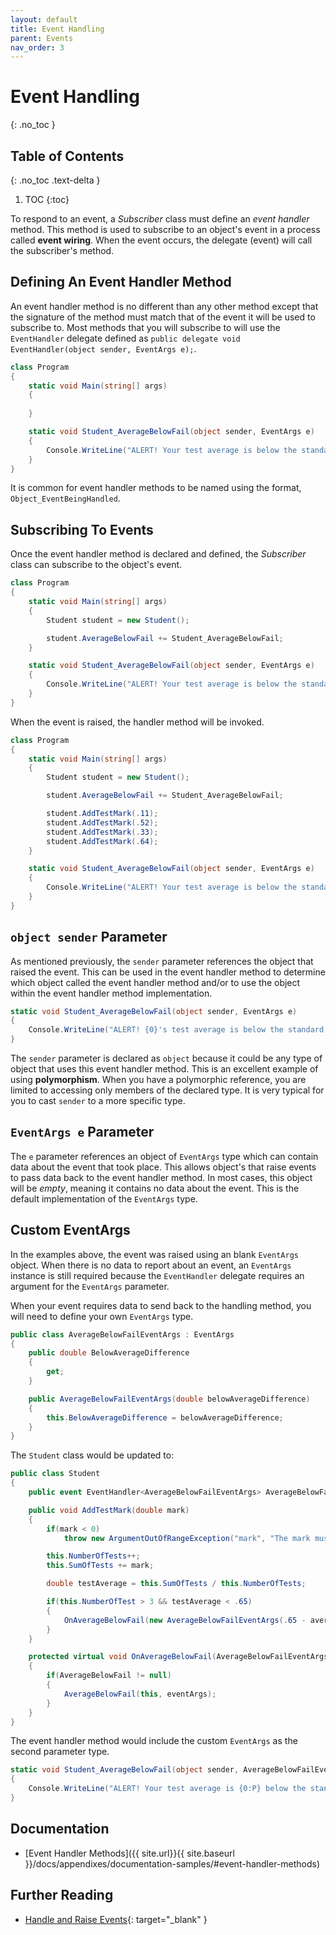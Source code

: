 ```yaml
---
layout: default
title: Event Handling
parent: Events
nav_order: 3
---
```


# Event Handling
{: .no_toc }

## Table of Contents
{: .no_toc .text-delta }

1. TOC
{:toc}

To respond to an event, a _Subscriber_ class must define an _event handler_ method. This method is used to subscribe to an object's event in a process called **event wiring**. When the event occurs, the delegate (event) will call the subscriber's method.

## Defining An Event Handler Method

An event handler method is no different than any other method except that the signature of the method must match that of the event it will be used to subscribe to. Most methods that you will subscribe to will use the `EventHandler` delegate defined as `public delegate void EventHandler(object sender, EventArgs e);`.

```csharp
class Program
{
    static void Main(string[] args)
    {
        
    }

    static void Student_AverageBelowFail(object sender, EventArgs e)
    {
        Console.WriteLine("ALERT! Your test average is below the standard.");
    }
}
```

It is common for event handler methods to be named using the format, `Object_EventBeingHandled`.

## Subscribing To Events

Once the event handler method is declared and defined, the _Subscriber_ class can subscribe to the object's event.

```csharp
class Program
{
    static void Main(string[] args)
    {
        Student student = new Student();

        student.AverageBelowFail += Student_AverageBelowFail;
    }

    static void Student_AverageBelowFail(object sender, EventArgs e)
    {
        Console.WriteLine("ALERT! Your test average is below the standard.");
    }
}
```

When the event is raised, the handler method will be invoked.

```csharp
class Program
{
    static void Main(string[] args)
    {
        Student student = new Student();

        student.AverageBelowFail += Student_AverageBelowFail;

        student.AddTestMark(.11);
        student.AddTestMark(.52);
        student.AddTestMark(.33);
        student.AddTestMark(.64);
    }

    static void Student_AverageBelowFail(object sender, EventArgs e)
    {
        Console.WriteLine("ALERT! Your test average is below the standard.");
    }
}
```

## `object sender` Parameter

As mentioned previously, the `sender` parameter references the object that raised the event. This can be used in the event handler method to determine which object called the event handler method and/or to use the object within the event handler method implementation.

```csharp
static void Student_AverageBelowFail(object sender, EventArgs e)
{
    Console.WriteLine("ALERT! {0}'s test average is below the standard.", ((Student)sender).Name);
}
```

The `sender` parameter is declared as `object` because it could be any type of object that uses this event handler method. This is an excellent example of using **polymorphism**. When you have a polymorphic reference, you are limited to accessing only members of the declared type. It is very typical for you to cast `sender` to a more specific type.

## `EventArgs e` Parameter

The `e` parameter references an object of `EventArgs` type which can contain data about the event that took place. This allows object's that raise events to pass data back to the event handler method. In most cases, this object will be _empty_, meaning it contains no data about the event. This is the default implementation of the `EventArgs` type.

## Custom EventArgs

In the examples above, the event was raised using an blank `EventArgs` object. When there is no data to report about an event, an `EventArgs` instance is still required because the `EventHandler` delegate requires an argument for the `EventArgs` parameter.

When your event requires data to send back to the handling method, you will need to define your own `EventArgs` type.

```csharp
public class AverageBelowFailEventArgs : EventArgs
{
    public double BelowAverageDifference
    {
        get;
    }

    public AverageBelowFailEventArgs(double belowAverageDifference)
    {
        this.BelowAverageDifference = belowAverageDifference;
    }
}
```

The `Student` class would be updated to:

```csharp
public class Student
{
    public event EventHandler<AverageBelowFailEventArgs> AverageBelowFail;

    public void AddTestMark(double mark)
    {
        if(mark < 0)
            throw new ArgumentOutOfRangeException("mark", "The mark must be a value of zero or greater.");

        this.NumberOfTests++;
        this.SumOfTests += mark;

        double testAverage = this.SumOfTests / this.NumberOfTests;

        if(this.NumberOfTest > 3 && testAverage < .65)
        {
            OnAverageBelowFail(new AverageBelowFailEventArgs(.65 - average));
        }
    }

    protected virtual void OnAverageBelowFail(AverageBelowFailEventArgs eventArgs)
    {
        if(AverageBelowFail != null)
        {
            AverageBelowFail(this, eventArgs);
        }
    }
}
```

The event handler method would include the custom `EventArgs` as the second parameter type.

```csharp
static void Student_AverageBelowFail(object sender, AverageBelowFailEventArgs e)
{
    Console.WriteLine("ALERT! Your test average is {0:P} below the standard.", e.BelowAverageDifference);
}
```

## Documentation

* [Event Handler Methods]({{ site.url}}{{ site.baseurl }}/docs/appendixes/documentation-samples/#event-handler-methods)

## Further Reading

* [Handle and Raise Events](https://docs.microsoft.com/en-us/dotnet/standard/events/){: target="_blank" }